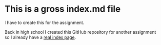 # This is a gross index.md file

I have to create this for the assignment.

Back in high school I created this GitHub repository for another assignment so I already have a [real index page](https://coltonhix.github.io/index-old).
